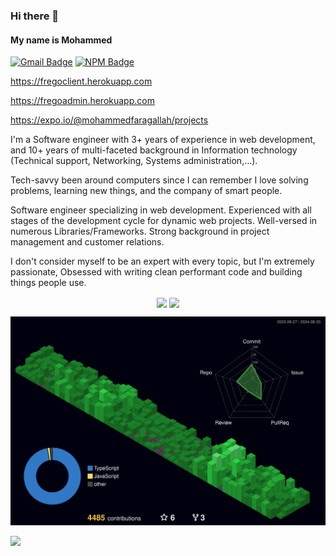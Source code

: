### Hi there 👋 
#### My name is Mohammed


[![Gmail Badge](https://img.shields.io/badge/-ffragalla@gmail.com-3370cc?style=flat&logo=Gmail&logoColor=white&link=mailto:agfoccus@gmail.com)][mail]
[![NPM Badge](https://img.shields.io/badge/-@fregos-3370cc?style=flat&logo=npm&logoColor=white&link=https://www.npmjs.com/~fregos)][npm]

https://fregoclient.herokuapp.com

https://fregoadmin.herokuapp.com

https://expo.io/@mohammedfaragallah/projects

I'm a Software engineer with 3+ years of experience in web development, and 10+ years of multi-faceted background in Information technology (Technical support, Networking, Systems administration,...).

Tech-savvy been around computers since I can remember I love solving problems, learning new things, and the company of smart people.

Software engineer specializing in web development. Experienced with all stages of the development cycle for dynamic web projects. Well-versed in numerous Libraries/Frameworks. Strong background in project management and customer relations.

I don't consider myself to be an expert with every topic, but I'm extremely passionate, Obsessed with writing clean performant code and building things people use.

<!--
**MohammedFaragallah/MohammedFaragallah** is a ✨ _special_ ✨ repository because its `README.md` (this file) appears on your GitHub profile.

Here are some ideas to get you started:

- 🔭 I’m currently working on ...
- 🌱 I’m currently learning ...
- 👯 I’m looking to collaborate on ...
- 🤔 I’m looking for help with ...
- 💬 Ask me about ...
- 📫 How to reach me: ...
- 😄 Pronouns: ...
- ⚡ Fun fact: ...
-->

<p align="center">
  <img
      align="center"
      src="https://github-readme-stats.vercel.app/api/top-langs/?username=MohammedFaragallah&layout=compact"
    />
  <img
      align="center"
      height="165"
      src="https://github-readme-stats.vercel.app/api?username=MohammedFaragallah&count_private=true&show_icons=true&custom_title=Github%20Status&hide=issues"
    />
</p>

![profile-3d](/profile-3d-contrib/profile-night-green.svg)

[linkedin]: https://www.linkedin.com/in/mohammed-faragallah/
[mail]: mailto:ffragalla@gmail.com
[npm]: https://www.npmjs.com/~fregos
![](https://komarev.com/ghpvc/?username=MohammedFarahallah&style=for-the-badge)
